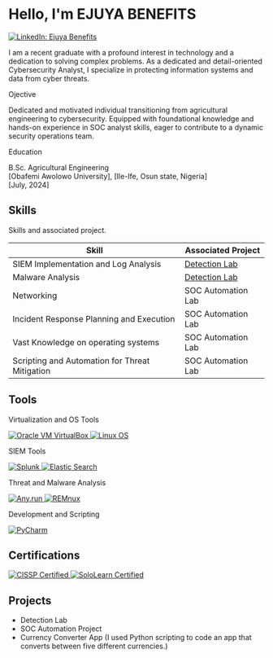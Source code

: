 # Hello, I'm EJUYA BENEFITS
<a href="https://www.linkedin.com/in/ejuya-benefits-b0a16a217" target="_blank">
  <img src="https://img.shields.io/badge/-LinkedIn-0072b1?&style=for-the-badge&logo=linkedin&logoColor=white" alt="LinkedIn: Ejuya Benefits"/>
</a>

I am a recent graduate with a profound interest in technology and a dedication to solving complex problems. As a dedicated and detail-oriented Cybersecurity Analyst, I specialize in protecting information systems and data from cyber threats.

Ojective

Dedicated and motivated individual transitioning from agricultural engineering to cybersecurity. Equipped with foundational knowledge and hands-on experience in SOC analyst skills, eager to contribute to a dynamic security operations team.

Education

B.Sc. Agricultural Engineering  
[Obafemi Awolowo University], [Ile-Ife, Osun state, Nigeria]  
[July, 2024]

## Skills
Skills and associated project. 

| Skill                                         | Associated Project         |
|-----------------------------------------------|----------------------------|
| SIEM Implementation and Log Analysis          | <a href="https://google.com">Detection Lab</a>|
| Malware Analysis                              | <a href="https://google.com">Detection Lab</a>|
| Networking                                    | SOC Automation Lab|
| Incident Response Planning and Execution      | SOC Automation Lab|
| Vast Knowledge on operating systems           | SOC Automation Lab|
| Scripting and Automation for Threat Mitigation | SOC Automation Lab|

## Tools 

Virtualization and OS Tools

<a href="https://www.virtualbox.org/" target="_blank">
  <img src="https://img.shields.io/badge/Oracle_VM_VirtualBox-4B6EFA?style=for-the-badge&logo=virtualbox&logoColor=white" alt="Oracle VM VirtualBox"/>
</a>

<a href="https://www.linux.org/" target="_blank">
  <img src="https://img.shields.io/badge/Linux-000000?style=for-the-badge&logo=linux&logoColor=white" alt="Linux OS"/>
</a>

SIEM Tools

<a href="https://www.splunk.com/" target="_blank">
  <img src="https://img.shields.io/badge/Splunk-00A3E0?style=for-the-badge&logo=splunk&logoColor=white" alt="Splunk"/>
</a>


<a href="https://www.elastic.co/elasticsearch/" target="_blank">
  <img src="https://img.shields.io/badge/Elastic_Search-005571?style=for-the-badge&logo=elasticsearch&logoColor=white" alt="Elastic Search"/>
</a>

Threat and Malware Analysis

<a href="https://any.run/" target="_blank">
  <img src="https://img.shields.io/badge/Any.run-0099FF?style=for-the-badge&logo=any.run&logoColor=white" alt="Any.run"/>
</a>


<a href="https://remnux.org/" target="_blank">
  <img src="https://img.shields.io/badge/REMnux-FF9A1A?style=for-the-badge&logo=remnux&logoColor=white" alt="REMnux"/>
</a>

Development and Scripting


<a href="https://www.jetbrains.com/pycharm/" target="_blank">
  <img src="https://img.shields.io/badge/PyCharm-000000?style=for-the-badge&logo=pycharm&logoColor=white" alt="PyCharm"/>
</a>

## Certifications

<a href="https://www.isc2.org/Certifications/CISSP" target="_blank">
  <img src="https://img.shields.io/badge/CISSP-Certified-2c3e50?style=for-the-badge&logo=checkmarx&logoColor=white" alt="CISSP Certified"/>
</a>
<a href="https://www.sololearn.com/certificates/CT-XXXXXXXX" target="_blank">
  <img src="https://img.shields.io/badge/SoloLearn-Certified-brightgreen?style=for-the-badge&logo=sololearn&logoColor=white" alt="SoloLearn Certified"/>
</a>


## Projects
- Detection Lab
- SOC Automation Project
- Currency Converter App (I used Python scripting to code an app that converts between five different currencies.)

